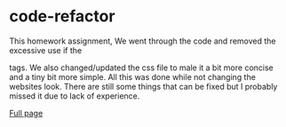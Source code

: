 # code-refactor
This homework assignment,
We went through the code and removed the excessive use if the <div> tags.
We also changed/updated the css file to male it a bit more concise and a tiny bit more simple.
All this was done while not changing the websites look.
There are still some things that can be fixed but I probably missed it due to lack of experience.


[Full page](https://eliglezz.github.io/code-refactor/)
